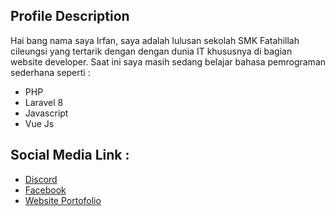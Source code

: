 ## Profile Description

Hai bang nama saya Irfan, saya adalah lulusan sekolah SMK Fatahillah cileungsi yang tertarik dengan
dengan dunia IT khususnya di bagian website developer. Saat ini saya masih sedang belajar bahasa pemrograman sederhana seperti :

- PHP
- Laravel 8
- Javascript
- Vue Js

## Social Media Link :

- [Discord](https://discord.com/users/Fannn#6063)
- [Facebook](https://facebook.com/Fannn04)
- [Website Portofolio](https://fannn03.github.io/Tailwind)
